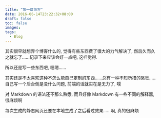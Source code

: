 ```yaml
---
title: "第一篇博客"
date: 2016-06-14T23:22:32+08:00
draft: false
toc: false
images:
tags: 
  - Blog
---
```


其实很早就想弄个博客什么的, 觉得有些东西费了很大的力气解决了, 然后久而久之就忘了......记录下来应该会好一点吧, 这样觉得.

所以还是写一些东西吧, 嗯嗯......

其实还是不太喜欢这种不怎么能自己定制的东西......总有一种不知所措的感觉......自己写一个后台倒是没什么问题, 前端的话就实在是无力了, 噗

对 Markdown 的语法还不那么熟悉, 而且好像 Markdown 有一些不同的解释器, 很麻烦啊

每次生成的静态网页还要在本地生成了之后看过效果......啊, 真的很麻烦
